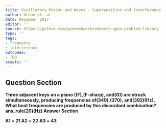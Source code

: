 ```yaml
---
title: Oscillatory Motion and Waves - Superposition and Interference
author: Urone et. al
date: December 2017
editor: ''
source: https://github.com/openwebwork/webwork-open-problem-library
type: ''
tags:
- frequency
- interference
outcomes:
- TBD
assets: ''
---
```


## Question Section 

<b>
Three adjacent keys on a piano ((F),(F-sharp), and(G)) are struck simultaneously, producing frequencies of(349),(370), and(392)(Hz). What beat frequencies are produced by this discordant combination?
ans_rule(20)(Hz) <ans_rule(20)(Hz) <ans_rule(20)(Hz)


## Answer Section

A1 = 21
A2 = 22
A3 = 43